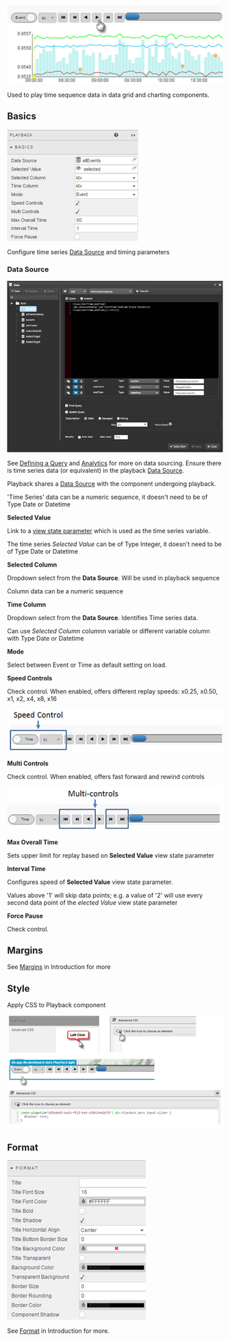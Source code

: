 ![Screenshot](img/playbackhtmllight.jpg)

Used to play time sequence data in data grid and charting components.

## Basics

![Screenshot](img/playbackmenu.jpg)

Configure time series <a href="#data-source">Data Source</a> and timing parameters

### Data Source

![Screenshot](img/playbackdatasource.jpg)

See [Defining a Query](introduction/#defining-a-query) and [Analytics](introduction/#analytics) for more on data sourcing. Ensure there is time series data (or equivalent) in the playback <a href="#data-source">Data Source</a>. 

Playback shares a <a href="#data-source">Data Source</a> with the component undergoing playback.

<aside class="admonition tip">'Time Series' data can be a numeric sequence, it doesn't need to be of Type Date or Datetime </aside>

**Selected Value**

Link to a [view state parameter](introduction/#view-state-parameters) which is used as the time series variable. 

<aside class="admonition tip">The time series <i>Selected Value</i> can be of Type Integer, it doesn't need to be of Type Date or Datetime </aside>

**Selected Column**

Dropdown select from the **Data Source**. Will be used in playback sequence

<aside class="admonition tip">Column data can be a numeric sequence</aside>

**Time Column**

Dropdown select from the **Data Source**. Identifies Time series data. 
 
<aside class="admonition tip">Can use <i>Selected Column</i> columnn variable or different variable column with Type Date or Datetime</aside>

**Mode**

Select between Event or Time as default setting on load. 

**Speed Controls**

Check control. When enabled, offers different replay speeds: x0.25, x0.50, x1, x2, x4, x8, x16

![Screenshot](img/speedcontrolhtmllight.jpg)

**Multi Controls**

Check control. When enabled, offers fast forward and rewind controls

![Screenshot](img/multicontrolshtmllight.jpg)

**Max Overall Time**

Sets upper limit for replay based on **Selected Value** view state parameter

**Interval Time**

Configures speed of **Selected Value** view state parameter.

<aside class="admonition tip">Values above '1' will skip data points; e.g. a value of '2' will use every second data point of the <i>elected Value</i> view state parameter</aside>

**Force Pause**

Check control. 

## Margins

See [Margins](introduction/#margins) in Introduction for more

## Style

 Apply CSS to Playback component

 ![Screenshot](img/playbackcsshtmllight.jpg)

## Format

![Screenshot](img/3dchartformat.jpg)

See [Format](introduction/#format) in Introduction for more.




